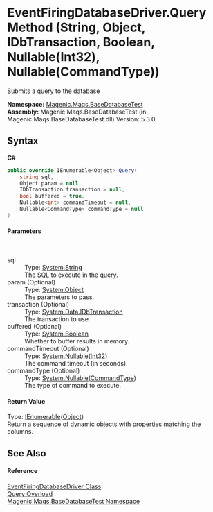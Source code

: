 # EventFiringDatabaseDriver.Query Method (String, Object, IDbTransaction, Boolean, Nullable(Int32), Nullable(CommandType))
 

Submits a query to the database

**Namespace:**&nbsp;<a href="MAQS_5/DataBase_AUTOGENERATED/Magenic-Maqs-BaseDatabaseTest_Namespace">Magenic.Maqs.BaseDatabaseTest</a><br />**Assembly:**&nbsp;Magenic.Maqs.BaseDatabaseTest (in Magenic.Maqs.BaseDatabaseTest.dll) Version: 5.3.0

## Syntax

**C#**<br />
``` C#
public override IEnumerable<Object> Query(
	string sql,
	Object param = null,
	IDbTransaction transaction = null,
	bool buffered = true,
	Nullable<int> commandTimeout = null,
	Nullable<CommandType> commandType = null
)
```


#### Parameters
&nbsp;<dl><dt>sql</dt><dd>Type: <a href="http://msdn2.microsoft.com/en-us/library/s1wwdcbf" target="_blank">System.String</a><br />The SQL to execute in the query.</dd><dt>param (Optional)</dt><dd>Type: <a href="http://msdn2.microsoft.com/en-us/library/e5kfa45b" target="_blank">System.Object</a><br />The parameters to pass.</dd><dt>transaction (Optional)</dt><dd>Type: <a href="http://msdn2.microsoft.com/en-us/library/yas366ac" target="_blank">System.Data.IDbTransaction</a><br />The transaction to use.</dd><dt>buffered (Optional)</dt><dd>Type: <a href="http://msdn2.microsoft.com/en-us/library/a28wyd50" target="_blank">System.Boolean</a><br />Whether to buffer results in memory.</dd><dt>commandTimeout (Optional)</dt><dd>Type: <a href="http://msdn2.microsoft.com/en-us/library/b3h38hb0" target="_blank">System.Nullable</a>(<a href="http://msdn2.microsoft.com/en-us/library/td2s409d" target="_blank">Int32</a>)<br />The command timeout (in seconds).</dd><dt>commandType (Optional)</dt><dd>Type: <a href="http://msdn2.microsoft.com/en-us/library/b3h38hb0" target="_blank">System.Nullable</a>(<a href="http://msdn2.microsoft.com/en-us/library/3wsb5y07" target="_blank">CommandType</a>)<br />The type of command to execute.</dd></dl>

#### Return Value
Type: <a href="http://msdn2.microsoft.com/en-us/library/9eekhta0" target="_blank">IEnumerable</a>(<a href="http://msdn2.microsoft.com/en-us/library/e5kfa45b" target="_blank">Object</a>)<br />Return a sequence of dynamic objects with properties matching the columns.

## See Also


#### Reference
<a href="MAQS_5/DataBase_AUTOGENERATED/EventFiringDatabaseDriver_Class">EventFiringDatabaseDriver Class</a><br /><a href="MAQS_5/DataBase_AUTOGENERATED/EventFiringDatabaseDriver-Query_Method">Query Overload</a><br /><a href="MAQS_5/DataBase_AUTOGENERATED/Magenic-Maqs-BaseDatabaseTest_Namespace">Magenic.Maqs.BaseDatabaseTest Namespace</a><br />